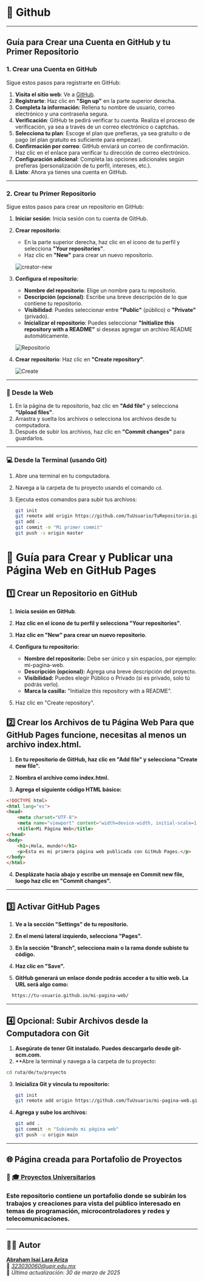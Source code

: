 # 🔎 Github
----------------
## Guía para Crear una Cuenta en GitHub y tu Primer Repositorio

### 1. Crear una Cuenta en GitHub

Sigue estos pasos para registrarte en GitHub:

1. **Visita el sitio web**: Ve a [GitHub](https://github.com).
2. **Registrarte**: Haz clic en **"Sign up"** en la parte superior derecha.
3. **Completa la información**: Rellena tu nombre de usuario, correo electrónico y una contraseña segura.
4. **Verificación**: GitHub te pedirá verificar tu cuenta. Realiza el proceso de verificación, ya sea a través de un correo electrónico o captchas.
5. **Selecciona tu plan**: Escoge el plan que prefieras, ya sea gratuito o de pago (el plan gratuito es suficiente para empezar).
6. **Confirmación por correo**: GitHub enviará un correo de confirmación. Haz clic en el enlace para verificar tu dirección de correo electrónico.
7. **Configuración adicional**: Completa las opciones adicionales según prefieras (personalización de tu perfil, intereses, etc.).
8. **Listo**: Ahora ya tienes una cuenta en GitHub.

---

### 2. Crear tu Primer Repositorio

Sigue estos pasos para crear un repositorio en GitHub:

1. **Iniciar sesión**: Inicia sesión con tu cuenta de GitHub.
2. **Crear repositorio**:
   - En la parte superior derecha, haz clic en el icono de tu perfil y selecciona **"Your repositories"**.
   - Haz clic en **"New"** para crear un nuevo repositorio.

   ![creator-new](./imgs/createnew.png)

3. **Configura el repositorio**:
   - **Nombre del repositorio**: Elige un nombre para tu repositorio.
   - **Descripción (opcional)**: Escribe una breve descripción de lo que contiene tu repositorio.
   - **Visibilidad**: Puedes seleccionar entre **"Public"** (público) o **"Private"** (privado).
   - **Inicializar el repositorio**: Puedes seleccionar **"Initialize this repository with a README"** si deseas agregar un archivo README automáticamente.

   ![Repositorio](./imgs/reapositoriocreate.png)

4. **Crear repositorio**: Haz clic en **"Create repository"**.

   ![Create](./imgs/image.png)

---

### 📁 Desde la Web

1. En la página de tu repositorio, haz clic en **"Add file"** y selecciona **"Upload files"**.
2. Arrastra y suelta los archivos o selecciona los archivos desde tu computadora.
3. Después de subir los archivos, haz clic en **"Commit changes"** para guardarlos.

---

### 💻 Desde la Terminal (usando Git)

1. Abre una terminal en tu computadora.
2. Navega a la carpeta de tu proyecto usando el comando `cd`.
3. Ejecuta estos comandos para subir tus archivos:

   ```bash
   git init
   git remote add origin https://github.com/TuUsuario/TuRepositorio.git
   git add .
   git commit -m "Mi primer commit"
   git push -u origin master

# 📄 Guía para Crear y Publicar una Página Web en GitHub Pages
## 1️⃣ Crear un Repositorio en GitHub
1. **Inicia sesión en GitHub**.

2. **Haz clic en el ícono de tu perfil y selecciona "Your repositories"**.

3. **Haz clic en "New" para crear un nuevo repositorio**.

4. **Configura tu repositorio:**

   - **Nombre del repositorio:** Debe ser único y sin espacios, por ejemplo: mi-pagina-web.
   - **Descripción (opcional):** Agrega una breve descripción del proyecto.
   - **Visibilidad:** Puedes elegir Público o Privado (si es privado, solo tú podrás verlo).
   - **Marca la casilla:** "Initialize this repository with a README".

5. Haz clic en "Create repository".

## 2️⃣ Crear los Archivos de tu Página Web Para que GitHub Pages funcione, necesitas al menos un archivo index.html.

1. **En tu repositorio de GitHub, haz clic en "Add file" y selecciona "Create new file".**

2. **Nombra el archivo como index.html.**

3. **Agrega el siguiente código HTML básico:**
 
```html
<!DOCTYPE html>
<html lang="es">
<head>
    <meta charset="UTF-8">
    <meta name="viewport" content="width=device-width, initial-scale=1.0">
    <title>Mi Página Web</title>
</head>
<body>
    <h1>¡Hola, mundo!</h1>
    <p>Esta es mi primera página web publicada con GitHub Pages.</p>
</body>
</html>
```

4. **Desplázate hacia abajo y escribe un mensaje en Commit new file, luego haz clic en "Commit changes".**

---

## 3️⃣ Activar GitHub Pages
1. **Ve a la sección "Settings" de tu repositorio.**

2. **En el menú lateral izquierdo, selecciona "Pages".**

3. **En la sección "Branch", selecciona main o la rama donde subiste tu código.**

4. **Haz clic en "Save".**

5. **GitHub generará un enlace donde podrás acceder a tu sitio web. La URL será algo como:**

 ```bash
   https://tu-usuario.github.io/mi-pagina-web/
 ```
---
## 4️⃣ Opcional: Subir Archivos desde la Computadora con Git 

1. **Asegúrate de tener Git instalado. Puedes descargarlo desde git-scm.com.**
2. **Abre la terminal y navega a la carpeta de tu proyecto:

```bash
cd ruta/de/tu/proyecto
```
3. **Inicializa Git y vincula tu repositorio:**
   ```bash
   git init
   git remote add origin https://github.com/TuUsuario/mi-pagina-web.git
   ```
4. **Agrega y sube los archivos:**
   ```bash
   git add .
   git commit -m "Subiendo mi página web"
   git push -u origin main
   ```
---

## 🌐 Página creada para Portafolio de Proyectos
### 🔗 [🎓 Proyectos Universitarios]([https://github.com/ahmAriza01](https://github.com/ahmAriza01/ReadMi.md/blob/main/README.md))

### **Este repositorio contiene un portafolio donde se subirán los trabajos y creaciones para vista del público interesado en temas de programación, microcontroladores y redes y telecomunicaciones.**
---
## 👨‍💻 Autor

**[Abraham Isai Lara Ariza](https://github.com/ahmAriza01)**  
📧 *323030060@upjr.edu.mx*  
📅 *Última actualización: 30 de marzo de 2025*


